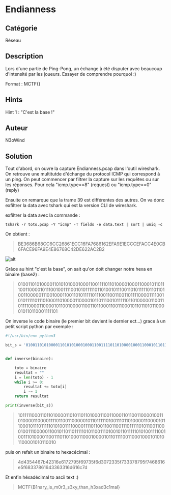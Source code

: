 # Endianness

## Catégorie

Réseau

## Description

Lors d'une partie de Ping-Pong, un échange à été disputer avec beaucoup d'intensité par les joueurs. Essayer de comprendre pourquoi :)

Format : MCTF{}

## Hints

Hint 1 : "C'est la base !"

## Auteur

N3oWind

## Solution

Tout d'abord, on ouvre la capture Endianness.pcap dans l'outil wireshark. On retrouve une multitutde d'échange du protocol ICMP qui correspond à un ping. On peut commencer par filtrer la capture sur les requêtes ou sur les réponses. Pour cela "icmp.type==8" (request) ou "icmp.type==0" (reply)

Ensuite on remarque que la trame 39 est différentes des autres. On va donc exfiltrer la data avec tshark qui est la version CLI de wireshark.

exfiltrer la data avec la commande : 

```
tshark -r toto.pcap -Y "icmp" -T fields -e data.text | sort | uniq -c
```

On obtient :

> BE3686B68CC6CC26861ECC16FA7686162EFA9E1ECCCEFACC4E0CB6FACE96FA9E4E86768C42DE622AC2B2

![alt](Images/Endianness.png)
<br/>

Grâce au hint "c'est la base", on sait qu'on doit changer notre hexa en binaire (base2) :

> 010011010100001101010100010001100111101101000010001100010110111001100001011100100111100101011111011010010111001101011111011011010011000001110010001100110101111101110011001100110111100001111001010111110111010001101000011000010110111001011111011010000011001101111000011000010110010000110011011000110011000101101101011000010110110001111101

On inverse le code binaire (le premier bit devient le dernier ect...) grace à un petit script python par exemple :

```python
#!/usr/bin/env python3

bit_s = '010011010100001101010100010001100111101101000010001100010110111001100001011100100111100101011111011010010111001101011111011011010011000001110010001100110101111101110011001100110111100001111001010111110111010001101000011000010110111001011111011010000011001101111000011000010110010000110011011000110011000101101101011000010110110001111101'


def inverse(binaire):

    toto = binaire
    resultat = ""
    i = len(toto) - 1
    while i >= 0:
        resultat += toto[i]
        i -= 1
    return resultat

print(inverse(bit_s))
```



> 101111100011011010000110101101101000110011000110110011000010011010000110000111101100110000010110111110100111011010000110000101100010111011111010100111100001111011001100110011101111101011001100010011100000110010110110111110101100111010010110111110101001111001001110100001100111011010001100010000101101111001100010001010101100001010110010

puis on refait un binaire to hexacécimal :

> 4d4354467b42316e6172795f69735f6d3072335f733378795f7468616e5f68337861643363316d616c7d

Et enfin héxadécimal to ascii text :) 

> MCTF{B1nary_is_m0r3_s3xy_than_h3xad3c1mal}
